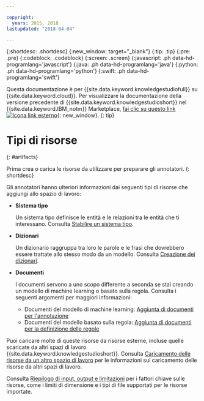 ```yaml
---

copyright:
  years: 2015, 2018
lastupdated: "2018-04-04"

---
```


{:shortdesc: .shortdesc}
{:new_window: target="_blank"}
{:tip: .tip}
{:pre: .pre}
{:codeblock: .codeblock}
{:screen: .screen}
{:javascript: .ph data-hd-programlang='javascript'}
{:java: .ph data-hd-programlang='java'}
{:python: .ph data-hd-programlang='python'}
{:swift: .ph data-hd-programlang='swift'}

Questa documentazione è per {{site.data.keyword.knowledgestudiofull}} su {{site.data.keyword.cloud}}. Per visualizzare la documentazione della versione precedente di {{site.data.keyword.knowledgestudioshort}} nel {{site.data.keyword.IBM_notm}} Marketplace, [fai clic su questo link ![Icona link esterno](../../icons/launch-glyph.svg "Icona link esterno")](https://console.bluemix.net/docs/services/knowledge-studio/artifacts.html){: new_window}.
{: tip}

# Tipi di risorse 
{: #artifacts}

Prima crea o carica le risorse da utilizzare per preparare gli annotatori.
{: shortdesc}

Gli annotatori hanno ulteriori informazioni dai seguenti tipi di risorse che aggiungi allo spazio di lavoro:

- **Sistema tipo**

    Un sistema tipo definisce le entità e le relazioni tra le entità che ti interessano. Consulta [Stabilire un sistema tipo](/docs/services/watson-knowledge-studio/typesystem.html).

- **Dizionari**

    Un dizionario raggruppa tra loro le parole e le frasi che dovrebbero essere trattate allo stesso modo da un modello. Consulta [Creazione dei dizionari](/docs/services/watson-knowledge-studio/dictionaries.html).

- **Documenti**

    I documenti servono a uno scopo differente a seconda se stai creando un modello di machine learning o basato sulla regola. Consulta i seguenti argomenti per maggiori informazioni:
    - Documenti del modello di machine learning: [Aggiunta di documenti per l'annotazione](/docs/services/watson-knowledge-studio/documents-for-annotation.html#wks_t_docs_intro)
    - Documenti del modello basato sulla regola: [Aggiunta di documenti per la definizione delle regole](/docs/services/watson-knowledge-studio/rule-annotator-add-doc.html)

Puoi caricare molte di queste risorse da risorse esterne, incluse quelle scaricate da altri spazi di lavoro {{site.data.keyword.knowledgestudioshort}}. Consulta [Caricamento delle risorse da un altro spazio di lavoro](/docs/services/watson-knowledge-studio/exportimport.html) per le informazioni sul caricamento delle risorse da altri spazi di lavoro.

Consulta [Riepilogo di input, output e limitazioni](/docs/services/watson-knowledge-studio/create-project.html#wks_formats) per i fattori chiave sulle risorse, come i limiti di dimensione e i tipi di file supportati per le risorse importate.

